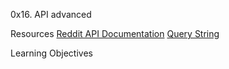 0x16. API advanced

Resources
<a href='https://intranet.alxswe.com/rltoken/b-4nD6hwEeNYTwYl5yWNwA'>Reddit API Documentation</a>
<a href='https://intranet.alxswe.com/rltoken/luFn_zrgmAQ0OAO_PEI9bA'>Query String</a>

Learning Objectives
